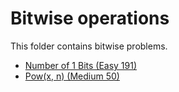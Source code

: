 # Bitwise operations

This folder contains bitwise problems.

* [Number of 1 Bits (Easy 191)](/Bitwise/1bits)
* [Pow(x, n) (Medium 50)](/Bitwise/pow)
